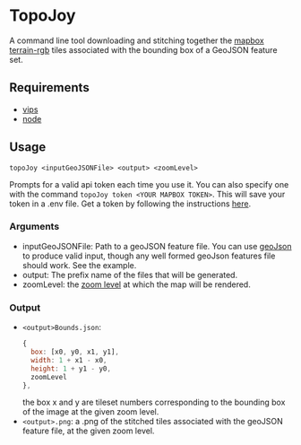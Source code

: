 # TopoJoy

A command line tool downloading and stitching together the [mapbox terrain-rgb](https://docs.mapbox.com/vector-tiles/reference/mapbox-terrain-v2/) tiles associated with the bounding box of a GeoJSON feature set.

## Requirements

- [vips](https://www.libvips.org/install.html)
- [node](https://nodejs.org/en/download/package-manager)

## Usage

`topoJoy <inputGeoJSONFile> <output> <zoomLevel>`

Prompts for a valid api token each time you use it. You can also specify one with the command `topoJoy token <YOUR MAPBOX TOKEN>`. This will save your token in a .env file. Get a token by following the instructions [here](https://docs.mapbox.com/help/getting-started/access-tokens/).

### Arguments

- inputGeoJSONFile: Path to a geoJSON feature file. You can use [geoJson](https://geojson.io) to produce valid input, though any well formed geoJson features file should work. See the example.
- output: The prefix name of the files that will be generated.
- zoomLevel: the [zoom level](https://docs.mapbox.com/help/glossary/zoom-level/) at which the map will be rendered.

### Output

- `<output>Bounds.json`:
  ```js
  {
    box: [x0, y0, x1, y1],
    width: 1 + x1 - x0,
    height: 1 + y1 - y0,
    zoomLevel
  },
  ```
  the box x and y are tileset numbers corresponding to the bounding box of the image at the given zoom level.
- `<output>.png`: a .png of the stitched tiles associated with the geoJSON feature file, at the given zoom level.
